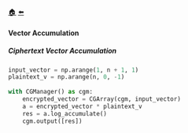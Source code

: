 [:house:](/docs/README.md) [:arrow_left:](/docs/advanced_operations/README.md)

#### Vector Accumulation

##### Ciphertext Vector Accumulation 

```python
input_vector = np.arange(1, n + 1, 1)
plaintext_v = np.arange(n, 0, -1)
    
with CGManager() as cgm:
    encrypted_vector = CGArray(cgm, input_vector)
    a = encrypted_vector * plaintext_v
    res = a.log_accumulate()
    cgm.output([res])
```
